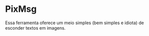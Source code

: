 # PixMsg
Essa ferramenta oferece um meio simples (bem simples e idiota) de esconder textos em imagens.
